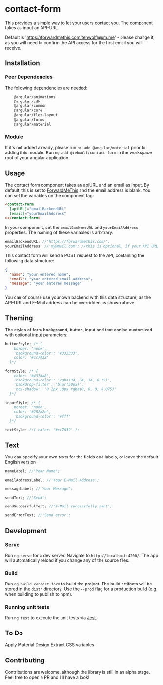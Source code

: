 # contact-form

This provides a simple way to let your users contact you.
The component takes as input an API-URL.

Default is 'https://forwardmethis.com/tehwolf@pm.me' - please change it, as you will need to confirm the API access for the first email you will receive.

## Installation

### Peer Dependencies

The following dependencies are needed:

```bash
    @angular/animations
    @angular/cdk
    @angular/common
    @angular/core
    @angular/flex-layout
    @angular/forms
    @angular/material
```

### Module

If it's not added already, please run `ng add @angular/material` prior to adding this module.
Run `ng add @tehw0lf/contact-form` in the workspace root of your angular application.

## Usage

The contact form component takes an apiURL and an email as input. By default, this is set to [ForwardMeThis](https://forwardmethis.com) and the email address is blank. You can set the variables on the component tag:

```html
<contact-form
  [apiURL]="emailBackendURL"
  [email]="yourEmailAddress"
></contact-form>
```

In your component, set the `emailBackendURL` and `yourEmailAddress` properties. The naming of these variables is arbitrary:

```ts
emailBackendURL; //'https://forwardmethis.com/';
yourEmailAddress; //'my@mail.com'; //this is optional, if your API URL doesn't require an email address parameter
```

This contact form will send a POST request to the API, containing the following data structure:

```json
{
  "name": "your entered name",
  "email": "your entered email address",
  "message": "your entered message"
}
```

You can of course use your own backend with this data structure, as the API-URL and E-Mail address can be overridden as shown above.

## Theming

The styles of form background, button, input and text can be customized with optional input parameters:

```ts
buttonStyle; /* {
    border: 'none',
    'background-color': '#333333',
    color: '#cc7832'
  }*/

formStyle; /* {
    color: '#437da8',
    'background-color': 'rgba(34, 34, 34, 0.75)',
    'backdrop-filter': 'blur(50px)',
    'box-shadow': '0 2px 10px rgba(0, 0, 0, 0.075)'
  }*/

inputStyle; /* {
    border: 'none',
    color: '#282b2e',
    'background-color': '#fff'
  }*/

textStyle; //{ color: '#cc7832' };
```

## Text

You can specify your own texts for the fields and labels, or leave the default English version

```ts
nameLabel; //'Your Name';

emailAddressLabel; //'Your E-Mail Address';

messageLabel; //'Your Message';

sendText; //'Send';

sendSuccessfulText; //'E-Mail successfully sent';

sendErrorText; //'Send error';
```

## Development

### Serve

Run `ng serve` for a dev server. Navigate to `http://localhost:4200/`. The app will automatically reload if you change any of the source files.

### Build

Run `ng build contact-form` to build the project. The build artifacts will be stored in the `dist/` directory. Use the `--prod` flag for a production build (e.g. when building to publish to npm).

### Running unit tests

Run `ng test` to execute the unit tests via [Jest](https://jestjs.io).

## To Do

Apply Material Design
Extract CSS variables

## Contributing

Contributions are welcome, although the library is still in an alpha stage. Feel free to open a PR and I'll have a look!
